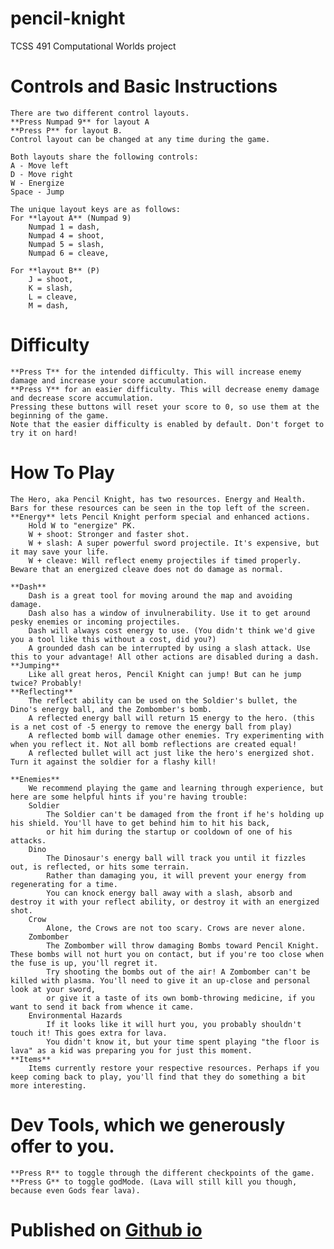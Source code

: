 # pencil-knight
TCSS 491 Computational Worlds project

# Controls and Basic Instructions
    There are two different control layouts. 
	**Press Numpad 9** for layout A
	**Press P** for layout B.
    Control layout can be changed at any time during the game.

    Both layouts share the following controls:
    A - Move left
    D - Move right
    W - Energize
    Space - Jump

    The unique layout keys are as follows:
    For **layout A** (Numpad 9)
        Numpad 1 = dash,
        Numpad 4 = shoot,
        Numpad 5 = slash,
        Numpad 6 = cleave,
        
    For **layout B** (P)
        J = shoot,
        K = slash,
        L = cleave,
        M = dash,
    
# Difficulty
    **Press T** for the intended difficulty. This will increase enemy damage and increase your score accumulation.
	**Press Y** for an easier difficulty. This will decrease enemy damage and decrease score accumulation.
	Pressing these buttons will reset your score to 0, so use them at the beginning of the game.
	Note that the easier difficulty is enabled by default. Don't forget to try it on hard!
# How To Play
    The Hero, aka Pencil Knight, has two resources. Energy and Health. Bars for these resources can be seen in the top left of the screen.
    **Energy** lets Pencil Knight perform special and enhanced actions.
        Hold W to "energize" PK.
        W + shoot: Stronger and faster shot.
        W + slash: A super powerful sword projectile. It's expensive, but it may save your life.
		W + cleave: Will reflect enemy projectiles if timed properly. Beware that an energized cleave does not do damage as normal.
    
    **Dash**
        Dash is a great tool for moving around the map and avoiding damage. 
		Dash also has a window of invulnerability. Use it to get around pesky enemies or incoming projectiles.
        Dash will always cost energy to use. (You didn't think we'd give you a tool like this without a cost, did you?)
        A grounded dash can be interrupted by using a slash attack. Use this to your advantage! All other actions are disabled during a dash.
    **Jumping**
        Like all great heros, Pencil Knight can jump! But can he jump twice? Probably!
	**Reflecting**
		The reflect ability can be used on the Soldier's bullet, the Dino's energy ball, and the Zombomber's bomb.
		A reflected energy ball will return 15 energy to the hero. (this is a net cost of -5 energy to remove the energy ball from play)
		A reflected bomb will damage other enemies. Try experimenting with when you reflect it. Not all bomb reflections are created equal!
		A reflected bullet will act just like the hero's energized shot. Turn it against the soldier for a flashy kill!
        
    **Enemies**
        We recommend playing the game and learning through experience, but here are some helpful hints if you're having trouble:
        Soldier
            The Soldier can't be damaged from the front if he's holding up his shield. You'll have to get behind him to hit his back, 
			or hit him during the startup or cooldown of one of his attacks.
        Dino
            The Dinosaur's energy ball will track you until it fizzles out, is reflected, or hits some terrain. 
			Rather than damaging you, it will prevent your energy from regenerating for a time.
			You can knock energy ball away with a slash, absorb and destroy it with your reflect ability, or destroy it with an energized shot.
        Crow
            Alone, the Crows are not too scary. Crows are never alone.
        Zombomber
            The Zombomber will throw damaging Bombs toward Pencil Knight. These bombs will not hurt you on contact, but if you're too close when the fuse is up, you'll regret it. 
			Try shooting the bombs out of the air! A Zombomber can't be killed with plasma. You'll need to give it an up-close and personal look at your sword,
			or give it a taste of its own bomb-throwing medicine, if you want to send it back from whence it came.
        Environmental Hazards
            If it looks like it will hurt you, you probably shouldn't touch it! This goes extra for lava. 
			You didn't know it, but your time spent playing "the floor is lava" as a kid was preparing you for just this moment.
    **Items** 
        Items currently restore your respective resources. Perhaps if you keep coming back to play, you'll find that they do something a bit more interesting.

# Dev Tools, which we generously offer to you.
	**Press R** to toggle through the different checkpoints of the game.
	**Press G** to toggle godMode. (Lava will still kill you though, because even Gods fear lava).

# Published on [Github io](https://greenfour.github.io/pencil-knight/) 
